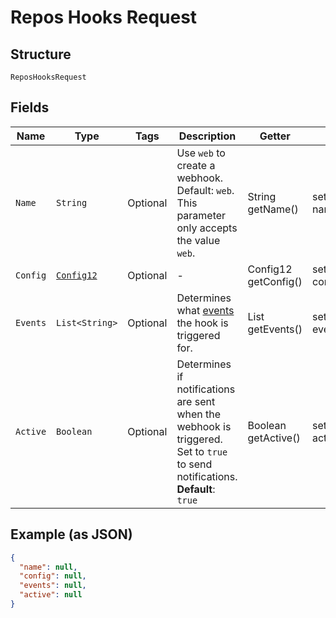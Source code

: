 
# Repos Hooks Request

## Structure

`ReposHooksRequest`

## Fields

| Name | Type | Tags | Description | Getter | Setter |
|  --- | --- | --- | --- | --- | --- |
| `Name` | `String` | Optional | Use `web` to create a webhook. Default: `web`. This parameter only accepts the value `web`. | String getName() | setName(String name) |
| `Config` | [`Config12`](../../doc/models/config-12.md) | Optional | - | Config12 getConfig() | setConfig(Config12 config) |
| `Events` | `List<String>` | Optional | Determines what [events](https://docs.github.com/webhooks/event-payloads) the hook is triggered for. | List<String> getEvents() | setEvents(List<String> events) |
| `Active` | `Boolean` | Optional | Determines if notifications are sent when the webhook is triggered. Set to `true` to send notifications.<br>**Default**: `true` | Boolean getActive() | setActive(Boolean active) |

## Example (as JSON)

```json
{
  "name": null,
  "config": null,
  "events": null,
  "active": null
}
```

